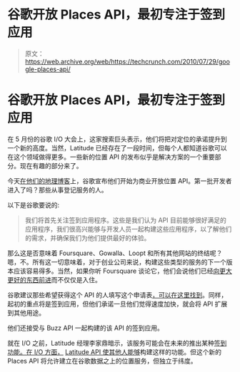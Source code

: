 # 谷歌开放 Places API，最初专注于签到应用

> 原文：<https://web.archive.org/web/https://techcrunch.com/2010/07/29/google-places-api/>

# 谷歌开放 Places API，最初专注于签到应用

在 5 月份的谷歌 I/O 大会上，这家搜索巨头表示，他们将把对定位的承诺提升到一个新的高度。当然，Latitude 已经存在了一段时间，但每个人都知道谷歌可以在这个领域做得更多。一些新的位置 API 的发布似乎是解决方案的一个重要部分。现在有趣的部分来了。

今天[在他们的地理博客](https://web.archive.org/web/20230315095319/http://googlegeodevelopers.blogspot.com/2010/07/checking-in-with-places-api.html?utm_source=feedburner&utm_medium=feed&utm_campaign=Feed:+GoogleGeoDevelopersBlog+(Google+Geo+Developers+Blog))上，谷歌宣布他们开始为商业开放位置 API。第一批开发者进入了吗？那些从事登记服务的人。

以下是谷歌要说的:

> 我们将首先关注签到应用程序。这些是我们认为 API 目前能够很好满足的应用程序，我们很高兴能够与开发人员一起构建这些应用程序，以了解他们的需求，并确保我们为他们提供最好的体验。

那么这是否意味着 Foursquare、Gowalla、Loopt 和所有其他网站的终结呢？嗯，不。所有这一切意味着，对于创业公司来说，构建这些类型的服务的下一个版本应该容易得多。当然，如果你听 Foursquare 谈论它，他们会说他们已经[向更大更好的东西前进](https://web.archive.org/web/20230315095319/https://techcrunch.com/2010/07/08/foursquare-game/)而不仅仅是入住。

谷歌建议那些希望获得这个 API 的人填写这个申请表[，可以在这里找到](https://web.archive.org/web/20230315095319/http://gmaps-ws-console.appspot.com/)。同样，起初的重点将是签到应用，但他们承诺一旦他们觉得速度加快，就会将 API 扩展到其他用途。

他们还接受与 Buzz API 一起构建的该 API 的签到应用。

就在 I/O 之前，Latitude 经理李家鼎暗示，该服务可能会在未来的推出某种[签到功能。在 I/O 方面，](https://web.archive.org/web/20230315095319/https://techcrunch.com/2010/05/06/google-latitude-users-check-in/) [Latitude API 使其他人能够](https://web.archive.org/web/20230315095319/https://techcrunch.com/2010/05/19/google-latitude-api/)构建这样的功能。但这个新的 Places API 将允许建立在谷歌数据之上的位置服务，但独立于纬度。